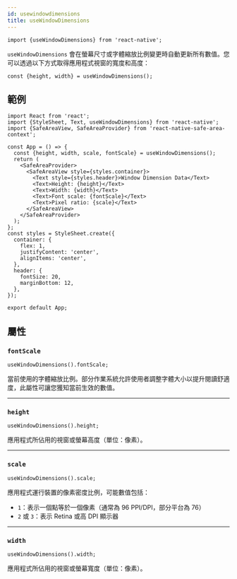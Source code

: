 ```yaml
---
id: usewindowdimensions
title: useWindowDimensions
---
```


```tsx
import {useWindowDimensions} from 'react-native';
```

`useWindowDimensions` 會在螢幕尺寸或字體縮放比例變更時自動更新所有數值。您可以透過以下方式取得應用程式視窗的寬度和高度：

```tsx
const {height, width} = useWindowDimensions();
```

## 範例

```SnackPlayer name=useWindowDimensions&supportedPlatforms=ios,android
import React from 'react';
import {StyleSheet, Text, useWindowDimensions} from 'react-native';
import {SafeAreaView, SafeAreaProvider} from 'react-native-safe-area-context';

const App = () => {
  const {height, width, scale, fontScale} = useWindowDimensions();
  return (
    <SafeAreaProvider>
      <SafeAreaView style={styles.container}>
        <Text style={styles.header}>Window Dimension Data</Text>
        <Text>Height: {height}</Text>
        <Text>Width: {width}</Text>
        <Text>Font scale: {fontScale}</Text>
        <Text>Pixel ratio: {scale}</Text>
      </SafeAreaView>
    </SafeAreaProvider>
  );
};
const styles = StyleSheet.create({
  container: {
    flex: 1,
    justifyContent: 'center',
    alignItems: 'center',
  },
  header: {
    fontSize: 20,
    marginBottom: 12,
  },
});

export default App;
```

## 屬性

### `fontScale`

```tsx
useWindowDimensions().fontScale;
```

當前使用的字體縮放比例。部分作業系統允許使用者調整字體大小以提升閱讀舒適度，此屬性可讓您獲知當前生效的數值。

---

### `height`

```tsx
useWindowDimensions().height;
```

應用程式所佔用的視窗或螢幕高度（單位：像素）。

---

### `scale`

```tsx
useWindowDimensions().scale;
```

應用程式運行裝置的像素密度比例，可能數值包括：

- `1`：表示一個點等於一個像素（通常為 96 PPI/DPI，部分平台為 76）
- `2` 或 `3`：表示 Retina 或高 DPI 顯示器

---

### `width`

```tsx
useWindowDimensions().width;
```

應用程式所佔用的視窗或螢幕寬度（單位：像素）。